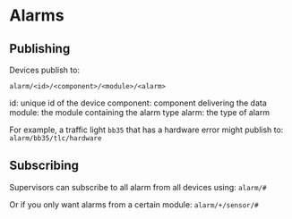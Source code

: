 # Alarms

## Publishing
Devices publish to:

`alarm/<id>/<component>/<module>/<alarm>`

id: unique id of the device
component: component delivering the data
module: the module containing the alarm type
alarm: the type of alarm

For example, a traffic light `bb35` that has a hardware error might publish to:
`alarm/bb35/tlc/hardware`


## Subscribing
Supervisors can subscribe to all alarm from all devices using:
`alarm/#`

Or if you only want alarms from a certain module:
`alarm/+/sensor/#`

